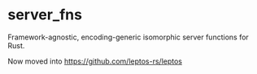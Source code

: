 # server_fns
Framework-agnostic, encoding-generic isomorphic server functions for Rust.

Now moved into https://github.com/leptos-rs/leptos
